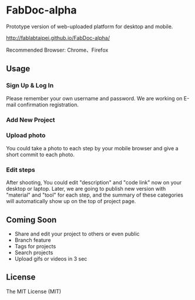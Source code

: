 # FabDoc-alpha
Prototype version of web-uploaded platform for desktop and mobile.

http://fablabtaipei.github.io/FabDoc-alpha/

Recommended Browser: Chrome、Firefox

## Usage
### Sign Up & Log In
Please remember your own username and password. We are working on E-mail confirmation registration.
### Add New Project
### Upload photo
You could take a photo to each step by your mobile browser and give a short commit to each photo.
### Edit steps
After shooting, You could edit "description" and "code link" now on your desktop or laptop. Later, we are going to publish new version with "material" and "tool" for each step, and the summary of these categories will automatically show up on the top of project page.

## Coming Soon
* Share and edit your project to others or even public
* Branch feature
* Tags for projects
* Search projects 
* Upload gifs or videos in 3 sec

## License
The MIT License (MIT)
